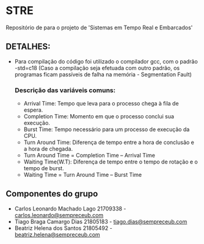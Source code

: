 # STRE
Repositório de para o projeto de 'Sistemas em Tempo Real e Embarcados'

## DETALHES:
  - Para compilação do código foi utilizado o compilador gcc, com o padrão -std=c18
    (Caso a compilação seja efetuada com outro padrão, os programas ficam passíveis
    de falha na memória - Segmentation Fault)
    
    
    ### Descrição das variáveis comuns:
    - Arrival Time: Tempo que leva para o processo chega à fila de espera. 
    - Completion Time: Momento em que o processo conclui sua execução.
    - Burst Time: Tempo necessário para um processo de execução da CPU.
    - Turn Around Time: Diferença de tempo entre a hora de conclusão e a hora de chegada.
    - Turn Around Time = Completion Time – Arrival Time
    - Waiting Time(W.T): Diferença de tempo entre o tempo de rotação e o tempo de burst.
    - Waiting Time = Turn Around Time – Burst Time

## Componentes do grupo
  
  - Carlos Leonardo Machado Lago 21709338 - carlos.leonardo@sempreceub.com
  - Tiago Braga Camargo Dias 21805183 - tiago.dias@sempreceub.com
  - Beatriz Helena dos Santos 21805492 - beatriz.helena@sempreceub.com
